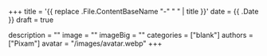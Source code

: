 +++
title = '{{ replace .File.ContentBaseName "-" " " | title }}'
date = {{ .Date }}
draft = true

description = ""
image = ""
imageBig = ""
categories = ["blank"]
authors = ["Pixam"]
avatar = "/images/avatar.webp"
+++

